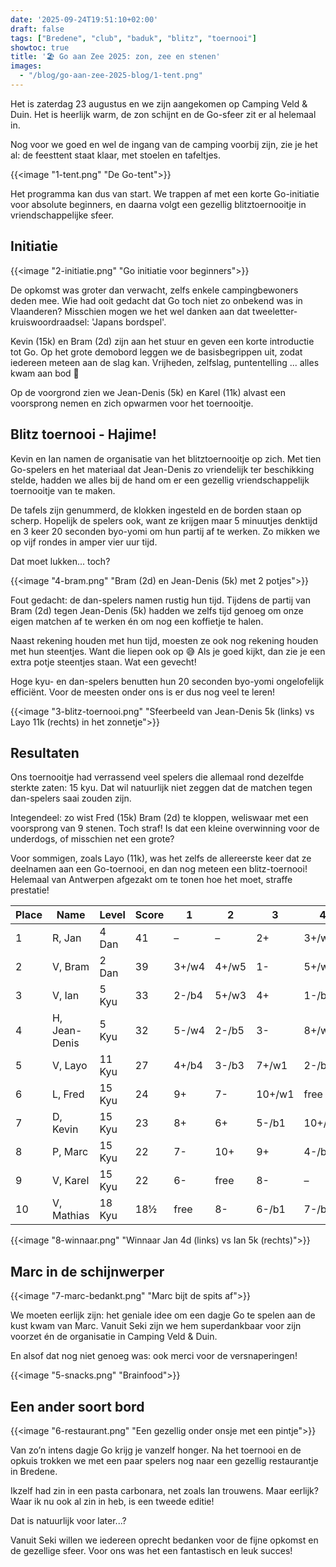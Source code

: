 ```yaml
---
date: '2025-09-24T19:51:10+02:00'
draft: false
tags: ["Bredene", "club", "baduk", "blitz", "toernooi"]
showtoc: true
title: '🏖️ Go aan Zee 2025: zon, zee en stenen'
images:
  - "/blog/go-aan-zee-2025-blog/1-tent.png"
---
```



Het is zaterdag 23 augustus en we zijn aangekomen op Camping Veld & Duin. Het is heerlijk warm, de zon schijnt en de Go-sfeer zit er al helemaal in.

Nog voor we goed en wel de ingang van de camping voorbij zijn, zie je het al: de feesttent staat klaar, met stoelen en tafeltjes.

{{<image "1-tent.png" "De Go-tent">}}

Het programma kan dus van start. We trappen af met een korte Go-initiatie voor absolute beginners, en daarna volgt een gezellig blitztoernooitje in vriendschappelijke sfeer.

## Initiatie

{{<image "2-initiatie.png" "Go initiatie voor beginners">}}

De opkomst was groter dan verwacht, zelfs enkele campingbewoners deden mee. Wie had ooit gedacht dat Go toch niet zo onbekend was in Vlaanderen? Misschien mogen we het wel danken aan dat tweeletter-kruiswoordraadsel: 'Japans bordspel'.

Kevin (15k) en Bram (2d) zijn aan het stuur en geven een korte introductie tot Go. Op het grote demobord leggen we de basisbegrippen uit, zodat iedereen meteen aan de slag kan. Vrijheden, zelfslag, puntentelling ... alles kwam aan bod 💪

Op de voorgrond zien we Jean-Denis (5k) en Karel (11k) alvast een voorsprong nemen en zich opwarmen voor het toernooitje. 

## Blitz toernooi - Hajime!
Kevin en Ian namen de organisatie van het blitztoernooitje op zich. Met tien Go-spelers en het materiaal dat Jean-Denis zo vriendelijk ter beschikking stelde, hadden we alles bij de hand om er een gezellig vriendschappelijk toernooitje van te maken.

De tafels zijn genummerd, de klokken ingesteld en de borden staan op scherp. Hopelijk de spelers ook, want ze krijgen maar 5 minuutjes denktijd en 3 keer 20 seconden byo-yomi om hun partij af te werken. Zo mikken we op vijf rondes in amper vier uur tijd.

Dat moet lukken... toch? 

{{<image "4-bram.png" "Bram (2d) en Jean-Denis (5k) met 2 potjes">}}

Fout gedacht: de dan-spelers namen rustig hun tijd. Tijdens de partij van Bram (2d) tegen Jean-Denis (5k) hadden we zelfs tijd genoeg om onze eigen matchen af te werken én om nog een koffietje te halen.

Naast rekening houden met hun tijd, moesten ze ook nog rekening houden met hun steentjes. Want die liepen ook op 😅 Als je goed kijkt, dan zie je een extra potje steentjes staan. Wat een gevecht!

Hoge kyu- en dan-spelers benutten hun 20 seconden byo-yomi ongelofelijk efficiënt. Voor de meesten onder ons is er dus nog veel te leren!

{{<image "3-blitz-toernooi.png" "Sfeerbeeld van Jean-Denis 5k (links) vs Layo 11k (rechts) in het zonnetje">}}

## Resultaten

Ons toernooitje had verrassend veel spelers die allemaal rond dezelfde sterkte zaten: 15 kyu. Dat wil natuurlijk niet zeggen dat de matchen tegen dan-spelers saai zouden zijn.

Integendeel: zo wist Fred (15k) Bram (2d) te kloppen, weliswaar met een voorsprong van 9 stenen. Toch straf! Is dat een kleine overwinning voor de underdogs, of misschien net een grote?

Voor sommigen, zoals Layo (11k), was het zelfs de allereerste keer dat ze deelnamen aan een Go-toernooi, en dan nog meteen een blitz-toernooi! Helemaal van Antwerpen afgezakt om te tonen hoe het moet, straffe prestatie!

| Place | Name          | Level  | Score |   1    |   2    |   3    |   4    |   5    |
|-------|---------------|--------|-------|--------|--------|--------|--------|--------|
| 1     | R, Jan        | 4 Dan  | 41    | –      | –      | 2+     | 3+/w6  | 4-/w8  |
| 2     | V, Bram       | 2 Dan  | 39    | 3+/w4  | 4+/w5  | 1-     | 5+/w9  | 6-/w9  |
| 3     | V, Ian        | 5 Kyu  | 33    | 2-/b4  | 5+/w3  | 4+     | 1-/b6  | 7+/w7  |
| 4     | H, Jean-Denis | 5 Kyu  | 32    | 5-/w4  | 2-/b5  | 3-     | 8+/w6  | 1+/b8  |
| 5     | V, Layo       | 11 Kyu | 27    | 4+/b4  | 3-/b3  | 7+/w1  | 2-/b9  | 8+/w2  |
| 6     | L, Fred       | 15 Kyu | 24    | 9+     | 7-     | 10+/w1 | free   | 2+/b9  |
| 7     | D, Kevin      | 15 Kyu | 23    | 8+     | 6+     | 5-/b1  | 10+/w2 | 3-/b7  |
| 8     | P, Marc       | 15 Kyu | 22    | 7-     | 10+    | 9+     | 4-/b6  | 5-/b2  |
| 9     | V, Karel      | 15 Kyu | 22    | 6-     | free   | 8-     | –      | –      |
| 10    | V, Mathias    | 18 Kyu | 18½   | free   | 8-     | 6-/b1  | 7-/b2  | –      |

{{<image "8-winnaar.png" "Winnaar Jan 4d (links) vs Ian 5k (rechts)">}}


## Marc in de schijnwerper

{{<image "7-marc-bedankt.png" "Marc bijt de spits af">}}

We moeten eerlijk zijn: het geniale idee om een dagje Go te spelen aan de kust kwam van Marc. Vanuit Seki zijn we hem superdankbaar voor zijn voorzet én de organisatie in Camping Veld & Duin. 

En alsof dat nog niet genoeg was: ook merci voor de versnaperingen!

{{<image "5-snacks.png" "Brainfood">}}

## Een ander soort bord

{{<image "6-restaurant.png" "Een gezellig onder onsje met een pintje">}}

Van zo’n intens dagje Go krijg je vanzelf honger. Na het toernooi en de opkuis trokken we met een paar spelers nog naar een gezellig restaurantje in Bredene.

Ikzelf had zin in een pasta carbonara, net zoals Ian trouwens. Maar eerlijk? Waar ik nu ook al zin in heb, is een tweede editie!

Dat is natuurlijk voor later...?

Vanuit Seki willen we iedereen oprecht bedanken voor de fijne opkomst en de gezellige sfeer. Voor ons was het een fantastisch en leuk succes!
